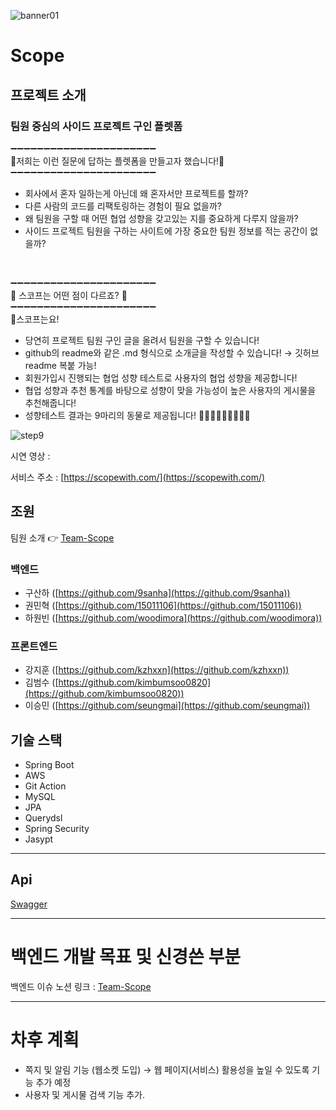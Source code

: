 ![banner01](https://user-images.githubusercontent.com/70922665/144249093-b519c842-fffa-46a2-a08c-e2646912eef0.jpg)

# Scope

## 프로젝트 소개
### 팀원 중심의 사이드 프로젝트 구인 플렛폼

➖➖➖➖➖➖➖➖➖➖➖➖➖➖➖➖➖➖➖➖➖➖    
🙋‍️저희는 이런 질문에 답하는 플렛폼을 만들고자 했습니다!🙋‍   
➖➖➖➖➖➖➖➖➖➖➖➖➖➖➖➖➖➖➖➖➖➖

- 회사에서 혼자 일하는게 아닌데 왜 혼자서만 프로젝트를 할까?
- 다른 사람의 코드를 리팩토링하는 경험이 필요 없을까?
- 왜 팀원을 구할 때 어떤 협업 성향을 갖고있는 지를 중요하게 다루지 않을까?
- 사이드 프로젝트 팀원을 구하는 사이트에 가장 중요한 팀원 정보를 적는 공간이 없을까?

<br>

➖➖➖➖➖➖➖➖➖➖➖➖➖➖➖➖➖➖➖➖➖➖    
🙌 스코프는 어떤 점이 다르죠? 🙌   
➖➖➖➖➖➖➖➖➖➖➖➖➖➖➖➖➖➖➖➖➖➖   
🔑스코프는요!
- 당연히 프로젝트 팀원 구인 글을 올려서 팀원을 구할 수 있습니다!
- github의 readme와 같은 .md 형식으로 소개글을 작성할 수 있습니다!
→ 깃허브 readme 복붙 가능!
- 회원가입시 진행되는 협업 성향 테스트로 사용자의 협업 성향을 제공합니다!
- 협업 성향과 추천 통계를 바탕으로 성향이 맞을 가능성이 높은 사용자의 게시물을 추천해줍니다!
- 성향테스트 결과는 9마리의 동물로 제공됩니다! 🐯🐺🐼🦊🐶🐰🦝🦭😺

![step9](https://user-images.githubusercontent.com/70922665/144248469-03f41525-4e68-4a17-a777-64b45ac91771.png)


시연 영상 : 

서비스 주소 : [https://scopewith.com/](https://scopewith.com/)

## 조원
팀원 소개 👉 [Team-Scope](https://scopewith.notion.site/4113e65749054b14a623c098c569d819)

### 백엔드
- 구산하 ([https://github.com/9sanha](https://github.com/9sanha))
- 권민혁 ([https://github.com/15011106](https://github.com/15011106))
- 하원빈 ([https://github.com/woodimora](https://github.com/woodimora))

### 프론트엔드
- 강지훈 ([https://github.com/kzhxxn](https://github.com/kzhxxn))
- 김범수 ([https://github.com/kimbumsoo0820](https://github.com/kimbumsoo0820))
- 이승민 ([https://github.com/seungmai](https://github.com/seungmai))

## 기술 스택
- Spring Boot
- AWS
- Git Action
- MySQL
- JPA
- Querydsl
- Spring Security
- Jasypt
---

## Api
[Swagger](https://scopewith.com/swagger-ui/index.html?configUrl=/v3/api-docs/swagger-config)

---
# 백엔드 개발 목표 및 신경쓴 부분
백엔드 이슈 노션 링크 : [Team-Scope](https://scopewith.notion.site/Backend-154d91cdfead44f0b7048546ec2d4d60)

---
# 차후 계획
- 쪽지 및 알림 기능 (웹소켓 도입) → 웹 페이지(서비스) 활용성을 높일 수 있도록 기능 추가 예정
- 사용자 및 게시물 검색 기능 추가.